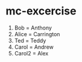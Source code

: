 # mc-excercise

1. Bob = Anthony
2. Alice = Carrington
3. Ted = Teddy
4. Carol = Andrew
5. Carol2 =  Alex
